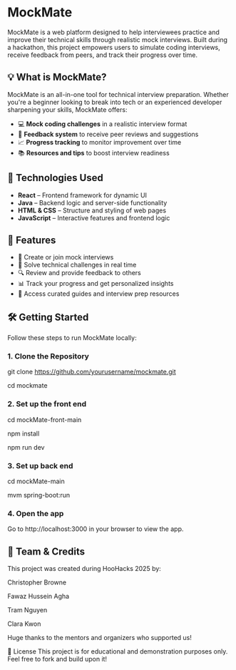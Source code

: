 # MockMate

MockMate is a web platform designed to help interviewees practice and improve their technical skills through realistic mock interviews. Built during a hackathon, this project empowers users to simulate coding interviews, receive feedback from peers, and track their progress over time.

## 💡 What is MockMate?

MockMate is an all-in-one tool for technical interview preparation. Whether you're a beginner looking to break into tech or an experienced developer sharpening your skills, MockMate offers:

- 💻 **Mock coding challenges** in a realistic interview format  
- 📝 **Feedback system** to receive peer reviews and suggestions  
- 📈 **Progress tracking** to monitor improvement over time  
- 📚 **Resources and tips** to boost interview readiness  

## 🔧 Technologies Used

- **React** – Frontend framework for dynamic UI
- **Java** – Backend logic and server-side functionality
- **HTML & CSS** – Structure and styling of web pages
- **JavaScript** – Interactive features and frontend logic

## 🚀 Features

- 👥 Create or join mock interviews
- 🧠 Solve technical challenges in real time
- 🔍 Review and provide feedback to others
- 📊 Track your progress and get personalized insights
- 📘 Access curated guides and interview prep resources

## 🛠️ Getting Started

Follow these steps to run MockMate locally:

### 1. Clone the Repository
git clone https://github.com/yourusername/mockmate.git

cd mockmate

### 2. Set up the front end
cd mockMate-front-main

npm install

npm run dev

### 3. Set up back end
cd mockMate-main

mvm spring-boot:run

### 4. Open the app
Go to http://localhost:3000 in your browser to view the app.



## 🙌 Team & Credits
This project was created during HooHacks 2025 by:

Christopher Browne

Fawaz Hussein Agha

Tram Nguyen

Clara Kwon

Huge thanks to the mentors and organizers who supported us!

📄 License
This project is for educational and demonstration purposes only. Feel free to fork and build upon it!

